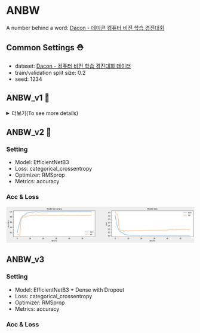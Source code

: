 # ANBW
A number behind a word: [Dacon - 데이콘 컴퓨터 비전 학습 경진대회](https://dacon.io/competitions/official/235626/overview/description)

## Common Settings :rescue_worker_helmet:

- dataset: [Dacon - 컴퓨터 비전 학습 경진대회 데이터](https://dacon.io/competitions/official/235626/data)
- train/validation split size: 0.2
- seed: 1234

## ANBW_v1 :thinking:
<details>
  <summary> 더보기(To see more details)</summary>
  
### Setting

- Model: Baseline Model([Dacon - 컴퓨터 비전 학습 경진대회 베이스라인 CNN)](https://dacon.io/competitions/official/235626/codeshare/1555?page=1&dtype=recent)
- Loss: categorical_crossentropy
- Optimizer: Adam
- Metrics: accuracy

### Acc & Loss 
![](./img/v1/ANBWv1_acc_loss.png)
</details>

## ANBW_v2 :cowboy_hat_face:

### Setting

- Model: EfficientNetB3
- Loss: categorical_crossentropy
- Optimizer: RMSprop
- Metrics: accuracy

### Acc & Loss

![](./img/v2/ANBWv2_acc_loss.png)

## ANBW_v3

### Setting

- Model: EfficientNetB3 + Dense with Dropout
- Loss: categorical_crossentropy
- Optimizer: RMSprop
- Metrics: accuracy

### Acc & Loss
